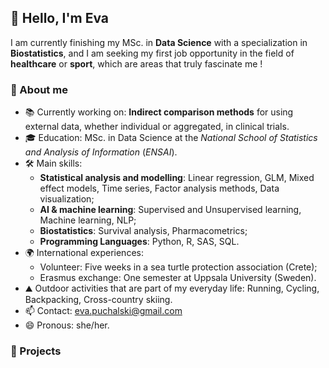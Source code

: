 ## 👋 Hello, I'm Eva 
I am currently finishing my MSc. in **Data Science** with a specialization in **Biostatistics**, and I am seeking my first job opportunity in the field of **healthcare** or **sport**, which are areas that truly fascinate me !

### 👩 About me
- 📚 Currently working on: **Indirect comparison methods** for using external data, whether individual or aggregated, in clinical trials.  
- 🎓 Education: MSc. in Data Science at the *National School of Statistics and Analysis of Information* (*ENSAI*).
- 🛠 Main skills:
    - **Statistical analysis and modelling**: Linear regression, GLM, Mixed effect models, Time series, Factor analysis methods, Data visualization;
    - **AI & machine learning**: Supervised and Unsupervised learning, Machine learning, NLP;
    - **Biostatistics**: Survival analysis, Pharmacometrics;
    - **Programming Languages**: Python, R, SAS, SQL.
- 🌍 International experiences:
    - Volunteer: Five weeks in a sea turtle protection association (Crete);
    - Erasmus exchange: One semester at Uppsala University (Sweden).
- ⛰️ Outdoor activities that are part of my everyday life: Running, Cycling, Backpacking, Cross-country skiing.
- 📫 Contact:  [eva.puchalski@gmail.com](mailto:eva.puchalski@gmail.com)
- 😄 Pronous: she/her.

### 🚀 Projects


<!--
**eva-puch/eva-puch** is a ✨ _special_ ✨ repository because its `README.md` (this file) appears on your GitHub profile.

Here are some ideas to get you started:
### 🚀 Projects
- 🔭 I’m currently working on ...
- 🌱 I’m currently learning ...
- 👯 I’m looking to collaborate on ...
- 🤔 I’m looking for help with ...
- 💬 Ask me about ...
- 📫 How to reach me: ...
- 😄 Pronouns: ...
- ⚡ Fun fact: ...
-->
